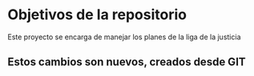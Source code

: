 # Objetivos de la repositorio

Este proyecto se encarga de manejar los planes de la liga de la justicia


## Estos cambios son nuevos, creados desde GIT